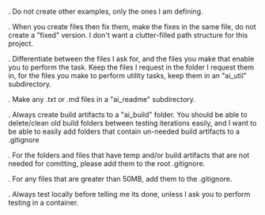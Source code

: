 . Do not create other examples, only the ones I am defining.

. When you create files then fix them, make the fixes in the same file, do not create a "fixed" version.  I don't want a clutter-filled path structure for this project.

. Differentiate between the files I ask for, and the files you make that enable you to perform the task.  Keep the files I request in the folder I request them in, for the files you make to perform utility tasks, keep them in an "ai_util" subdirectory.

. Make any .txt or .md files in a "ai_readme" subdirectory.

. Always create build artifacts to a "ai_build" folder.  You should be able to delete/clean old build folders between testing iterations easily, and I want to be able to easily add folders that contain un-needed build artifacts to a .gitignore

. For the folders and files that have temp and/or build artifacts that are not needed for comitting, please add them to the root .gitignore.

. For any files that are greater than 50MB, add them to the .gitignore.

. Always test locally before telling me its done, unless I ask you to perform testing in a container.

